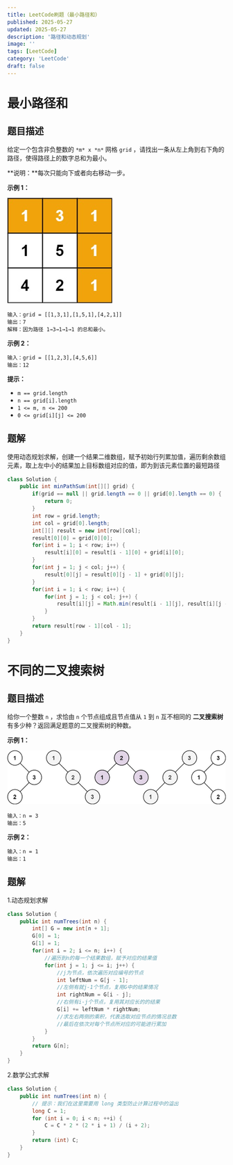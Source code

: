 ```yaml
---
title: LeetCode刷题（最小路径和）
published: 2025-05-27
updated: 2025-05-27
description: '路径和动态规划'
image: ''
tags: [LeetCode]
category: 'LeetCode'
draft: false 
---
```


# 最小路径和

## 题目描述

给定一个包含非负整数的 `*m* x *n*` 网格 `grid` ，请找出一条从左上角到右下角的路径，使得路径上的数字总和为最小。

**说明：**每次只能向下或者向右移动一步。

**示例 1：**

![167](../images/167.jpg)

```
输入：grid = [[1,3,1],[1,5,1],[4,2,1]]
输出：7
解释：因为路径 1→3→1→1→1 的总和最小。
```

**示例 2：**

```
输入：grid = [[1,2,3],[4,5,6]]
输出：12
```

 

**提示：**

- `m == grid.length`
- `n == grid[i].length`
- `1 <= m, n <= 200`
- `0 <= grid[i][j] <= 200`

## 题解

使用动态规划求解，创建一个结果二维数组，赋予初始行列累加值，遍历剩余数组元素，取上左中小的结果加上目标数组对应的值，即为到该元素位置的最短路径

```java
class Solution {
    public int minPathSum(int[][] grid) {
        if(grid == null || grid.length == 0 || grid[0].length == 0) {
            return 0;
        }
        int row = grid.length;
        int col = grid[0].length;
        int[][] result = new int[row][col];
        result[0][0] = grid[0][0];
        for(int i = 1; i < row; i++) {
            result[i][0] = result[i - 1][0] + grid[i][0];
        }
        for(int j = 1; j < col; j++) {
            result[0][j] = result[0][j - 1] + grid[0][j];
        }
        for(int i = 1; i < row; i++) {
            for(int j = 1; j < col; j++) {
                result[i][j] = Math.min(result[i - 1][j], result[i][j - 1]) + grid[i][j];
            }
        }
        return result[row - 1][col - 1];
    }
}
```



# 不同的二叉搜索树

## 题目描述

给你一个整数 `n` ，求恰由 `n` 个节点组成且节点值从 `1` 到 `n` 互不相同的 **二叉搜索树** 有多少种？返回满足题意的二叉搜索树的种数。

 

**示例 1：**

![168](../images/168.jpg)

```
输入：n = 3
输出：5
```

**示例 2：**

```
输入：n = 1
输出：1
```



## 题解

1.动态规划求解

```java
class Solution {
    public int numTrees(int n) {
        int[] G = new int[n + 1];
        G[0] = 1;
        G[1] = 1;
        for(int i = 2; i <= n; i++) {
            //遍历到n的每一个结果数组，赋予对应的结果值
            for(int j = 1; j <= i; j++) {
                //j为节点，依次遍历对应编号的节点
                int leftNum = G[j - 1];
                //左侧有就j-1个节点，复用G中的结果情况
                int rightNum = G[i - j];
                //右侧有i-j个节点，复用其对应长的的结果
                G[i] += leftNum * rightNum;
                //求左右两侧的乘积，代表选取对应节点的情况总数
                //最后在依次对每个节点所对应的可能进行累加
            }
        } 
        return G[n];
    }
}
```

2.数学公式求解

```java
class Solution {
    public int numTrees(int n) {
        // 提示：我们在这里需要用 long 类型防止计算过程中的溢出
        long C = 1;
        for (int i = 0; i < n; ++i) {
            C = C * 2 * (2 * i + 1) / (i + 2);
        }
        return (int) C;
    }
}
```

